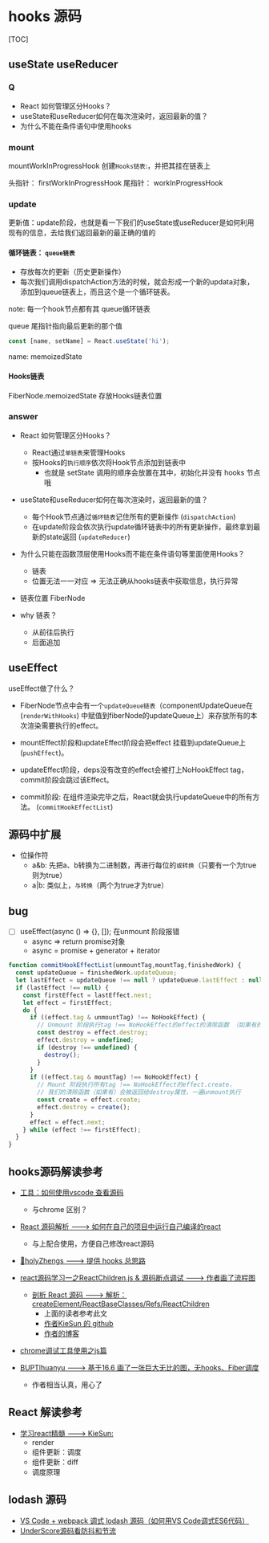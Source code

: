 # hooks 源码
[TOC]

## useState useReducer

### Q
- React 如何管理区分Hooks？
- useState和useReducer如何在每次渲染时，返回最新的值？
- 为什么不能在条件语句中使用hooks

### mount
mountWorkInProgressHook 创建`Hooks链表`:，并把其挂在链表上

头指针： firstWorkInProgressHook
尾指针： workInProgressHook

### update
更新值：update阶段，也就是看一下我们的useState或useReducer是如何利用现有的信息，去给我们返回最新的最正确的值的

#### 循环链表： `queue链表`
  - 存放每次的更新（历史更新操作）
  - 每次我们调用dispatchAction方法的时候，就会形成一个新的updata对象，添加到queue链表上，而且这个是一个循环链表。

note: 每一个hook节点都有其 queue循环链表

queue 尾指针指向最后更新的那个值

```js
const [name, setName] = React.useState('hi');
```
name: memoizedState

#### Hooks链表
FiberNode.memoizedState 存放Hooks链表位置

### answer
- React 如何管理区分Hooks？
  - React通过`单链表`来管理Hooks
  - 按Hooks的`执行顺序`依次将Hook节点添加到链表中
    - 也就是 setState 调用的顺序会放置在其中，初始化并没有 hooks 节点哦

- useState和useReducer如何在每次渲染时，返回最新的值？
  - 每个Hook节点通过`循环链表`记住所有的更新操作 (`dispatchAction`)
  - 在update阶段会依次执行update循环链表中的所有更新操作，最终拿到最新的state返回 (`updateReducer`)

- 为什么只能在函数顶层使用Hooks而不能在条件语句等里面使用Hooks？
  - 链表
  - 位置无法一一对应 => 无法正确从hooks链表中获取信息，执行异常

- 链表位置
FiberNode

- why 链表？
  - 从前往后执行
  - 后面追加


## useEffect
useEffect做了什么？

- FiberNode节点中会有一个`updateQueue链表`（componentUpdateQueue在 (`renderWithHooks`) 中赋值到fiberNode的updateQueue上）来存放所有的本次渲染需要执行的effect。

- mountEffect阶段和updateEffect阶段会把effect 挂载到updateQueue上 (`pushEffect`)。
- updateEffect阶段，deps没有改变的effect会被打上NoHookEffect tag，commit阶段会跳过该Effect。
- commit阶段: 在组件渲染完毕之后，React就会执行updateQueue中的所有方法。 (`commitHookEffectList`)


## 源码中扩展
- 位操作符
  - a&b: 先把a、b转换为二进制数，再进行每位的`或转换`（只要有一个为true则为true）
  - a|b: 类似上，`与转换`（两个为true才为true）


## bug
- [ ] useEffect(async () => {}, []); 在unmount 阶段报错
  - async => return promise对象
  - async = promise + generator + iterator
```js
function commitHookEffectList(unmountTag,mountTag,finishedWork) {
  const updateQueue = finishedWork.updateQueue;
  let lastEffect = updateQueue !== null ? updateQueue.lastEffect : null;
  if (lastEffect !== null) {
    const firstEffect = lastEffect.next;
    let effect = firstEffect;
    do {
      if ((effect.tag & unmountTag) !== NoHookEffect) {
        // Unmount 阶段执行tag !== NoHookEffect的effect的清除函数 （如果有的话）
        const destroy = effect.destroy;
        effect.destroy = undefined;
        if (destroy !== undefined) {
          destroy();
        }
      }
      if ((effect.tag & mountTag) !== NoHookEffect) {
        // Mount 阶段执行所有tag !== NoHookEffect的effect.create，
        // 我们的清除函数（如果有）会被返回给destroy属性，一遍unmount执行
        const create = effect.create;
        effect.destroy = create();
      }
      effect = effect.next;
    } while (effect !== firstEffect);
  }
}
```


## hooks源码解读参考
- [工具：如何使用vscode 查看源码](https://juejin.im/post/6844903876026777607#heading-2)
  - 与chrome 区别？
- [React 源码解析 ---> 如何在自己的项目中运行自己编译的react](https://blog.csdn.net/qq_32281471/article/details/94968617?utm_medium=distribute.pc_relevant_t0.none-task-blog-BlogCommendFromMachineLearnPai2-1.compare&depth_1-utm_source=distribute.pc_relevant_t0.none-task-blog-BlogCommendFromMachineLearnPai2-1.compare)
  - 与上配合使用，方便自己修改react源码

- [🍼holyZhengs ---> 提供 hooks 总思路](https://juejin.cn/post/6844904080758800392#heading-10)

- [react源码学习一之ReactChildren.js & 源码断点调试 ---> 作者画了流程图](https://blog.csdn.net/royasongsong/article/details/106874428)
  - [剖析 React 源码 ---> 解析：createElement/ReactBaseClasses/Refs/ReactChildren](https://juejin.im/post/6844903829704540174)
    - 上面的读者参考此文
    - [作者KieSun 的 github](https://github.com/KieSun/react-interpretation)
    - [作者的博客](https://github.com/KieSun/Dream)
- [chrome调试工具使用之js篇](https://blog.csdn.net/userkang/article/details/85252644)

- [BUPTlhuanyu ---> 基于16.6 画了一张巨大无比的图，无hooks、Fiber调度](https://github.com/BUPTlhuanyu/ReactNote)    
  - 作者相当认真，用心了  

## React 解读参考
- [学习react精髓 ---> KieSun:](https://github.com/KieSun/learn-react-essence)
  - render
  - 组件更新：调度
  - 组件更新：diff
  - 调度原理
      

## lodash 源码
- [VS Code + webpack 调式 lodash 源码（如何用VS Code调式ES6代码）](https://segmentfault.com/a/1190000012621745)  
- [UnderScore源码看防抖和节流](https://juejin.im/post/6844903768962629639)